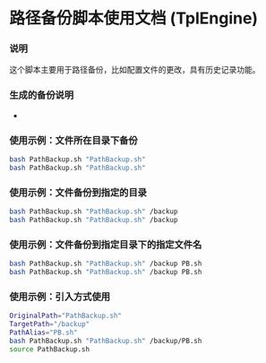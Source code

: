 路径备份脚本使用文档 (TplEngine)
======

### 说明
这个脚本主要用于路径备份，比如配置文件的更改，具有历史记录功能。

### 生成的备份说明
- 

### 使用示例：文件所在目录下备份
```bash
bash PathBackup.sh "PathBackup.sh"
bash PathBackup.sh "PathBackup.sh"
```

### 使用示例：文件备份到指定的目录
```bash
bash PathBackup.sh "PathBackup.sh" /backup
bash PathBackup.sh "PathBackup.sh" /backup
```

### 使用示例：文件备份到指定目录下的指定文件名
```bash
bash PathBackup.sh "PathBackup.sh" /backup PB.sh
bash PathBackup.sh "PathBackup.sh" /backup PB.sh
```

### 使用示例：引入方式使用
```bash
OriginalPath="PathBackup.sh"
TargetPath="/backup"
PathAlias="PB.sh"
bash PathBackup.sh "PathBackup.sh" /backup/PB.sh
source PathBackup.sh
```
